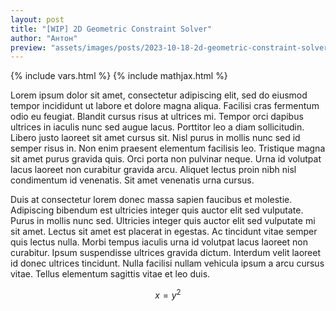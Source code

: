 ```yaml
---
layout: post
title: "[WIP] 2D Geometric Constraint Solver"
author: "Антон"
preview: "assets/images/posts/2023-10-18-2d-geometric-constraint-solver/preview.gif"
---
```


{% include vars.html %}
{% include mathjax.html %}

Lorem ipsum dolor sit amet, consectetur adipiscing elit, sed do eiusmod tempor incididunt ut labore et dolore magna aliqua. Facilisi cras fermentum odio eu feugiat. Blandit cursus risus at ultrices mi. Tempor orci dapibus ultrices in iaculis nunc sed augue lacus. Porttitor leo a diam sollicitudin. Libero justo laoreet sit amet cursus sit. Nisl purus in mollis nunc sed id semper risus in. Non enim praesent elementum facilisis leo. Tristique magna sit amet purus gravida quis. Orci porta non pulvinar neque. Urna id volutpat lacus laoreet non curabitur gravida arcu. Aliquet lectus proin nibh nisl condimentum id venenatis. Sit amet venenatis urna cursus.

Duis at consectetur lorem donec massa sapien faucibus et molestie. Adipiscing bibendum est ultricies integer quis auctor elit sed vulputate. Purus in mollis nunc sed. Ultricies integer quis auctor elit sed vulputate mi sit amet. Lectus sit amet est placerat in egestas. Ac tincidunt vitae semper quis lectus nulla. Morbi tempus iaculis urna id volutpat lacus laoreet non curabitur. Ipsum suspendisse ultrices gravida dictum. Interdum velit laoreet id donec ultrices tincidunt. Nulla facilisi nullam vehicula ipsum a arcu cursus vitae. Tellus elementum sagittis vitae et leo duis.

$$ x = y^2 $$